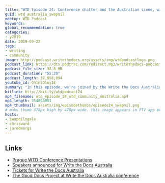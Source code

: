 ```yaml
---
title: "WTD Episode 24: Conference chatter and the Australian scene, with Swapnil Ogale"
guid: wtd_australia_swapnil
meetup: WTD Podcast
keywords:
global_recommendation: true
categories:
- y2019
date: 2019-09-22
tags:
- writing
- community
image: http://podcast.writethedocs.org/assets/img/wtdpodcastlogo.png
podcast_link: https://dts.podtrac.com/redirect.mp3/writethedocs-podcast.s3-us-west-2.amazonaws.com/wtd_episode_24_wtd_community_australia.mp3
podcast_file_size: 38.8 MB
podcast_duration: "55:20"
podcast_length: 37,998,094
youtube_id: Qh1nlOluy1E
summary: "In this episode, we're joined by the Write the Docs Australia initiator Swapnil Ogale. We talk about conference wind-downs and ramp-ups, highlights from the just-finished WTD Prague conference, speakers announced for upcoming Write the Docs Australia conference, the Good Docs Project, the tech writing scene in Australia, and more."
bitlink: http://bit.ly/wtdpodcast24
mp4_filename: wtd_episode_24_wtd_community_australia.mp4
mp4_length: 354898051
mp4_thumbnail: assets/img/episodethumbs/episode24_swapnil.png
# make thumb 378px high by 478px wide. this image appears in FTV app only
hosts:
- swapnilogale
- chrisward
- jaredmorgs
---
```




## Links

* [Prague WTD Conference Presentations](https://www.youtube.com/playlist?list=PLZAeFn6dfHpkpYchP1iFnQnc7i-2xJd0I)
* [Speakers announced for Write the Docs Australia](https://www.writethedocs.org/conf/australia/2019/speakers/)
* [Tickets for Write the Docs Australia](https://www.writethedocs.org/conf/australia/2019/tickets/)
* [The Good Docs Project at Write the Docs Australia conference](https://thegooddocsproject.dev/)
